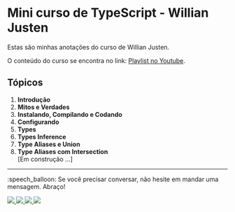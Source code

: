 # Mini curso de TypeScript - Willian Justen

Estas são minhas anotações do curso de Willian Justen.

O conteúdo do curso se encontra no link: [Playlist no Youtube](https://www.youtube.com/playlist?list=PLlAbYrWSYTiPanrzauGa7vMuve7_vnXG_).

## Tópicos

1. **Introdução** <br>
2. **Mitos e Verdades** <br>
3. **Instalando, Compilando e Codando** <br>
4. **Configurando** <br>
5. **Types** <br>
6. **Types Inference** <br>
7. **Type Aliases e Union** <br>
8. **Type Aliases com Intersection** <br>
[Em construção ...]

---

<p>
  :speech_balloon: Se você precisar conversar, não hesite em mandar uma mensagem. Abraço!
</p>
<a href="mailto:maiconhenriquefa@gmail.com" alt="Gmail">
    <img src="https://img.shields.io/badge/-Gmail-21262D?style=for-the-badge&logo=Gmail&logoColor=FF9800&link=mailto:maiconhenriquefa@gmail.com"/>
</a>
<a href="https://www.linkedin.com/in/maiconhenriquefa" alt="Linkedin">
    <img src="https://img.shields.io/badge/-Linkedin-21262D?style=for-the-badge&logo=Linkedin&logoColor=FF9800&link=https://www.linkedin.com/in/maiconhenriquefa"/>
</a>
<a href="https://discord.com/channels/Maicon#7013" alt="Discord">
    <img src="https://img.shields.io/badge/-Discord-21262D?style=for-the-badge&logo=Discord&logoColor=FF9800&link=https://discord.com/channels/Maicon#7013"/>
</a>   
<a href="https://web.whatsapp.com/send?phone=+5583987322705" alt="Whatsapp">
    <img src="https://img.shields.io/badge/-Whatsapp-21262D?style=for-the-badge&logo=Whatsapp&logoColor=FF9800&link=https://web.whatsapp.com/send?phone=+5583987322705"/>
  </a>
